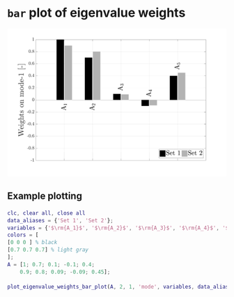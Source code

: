 # `bar` plot of eigenvalue weights

![Screenshot](example.png)

## Example plotting

```matlab
clc, clear all, close all
data_aliases = {'Set 1', 'Set 2'};
variables = {'$\rm{A_1}$', '$\rm{A_2}$', '$\rm{A_3}$', '$\rm{A_4}$', '$\rm{A_5}$'};
colors = [
[0 0 0 ] % black
[0.7 0.7 0.7] % light gray
];
A = [1; 0.7; 0.1; -0.1; 0.4;
    0.9; 0.8; 0.09; -0.09; 0.45];

plot_eigenvalue_weights_bar_plot(A, 2, 1, 'mode', variables, data_aliases, colors, 'example');
```
